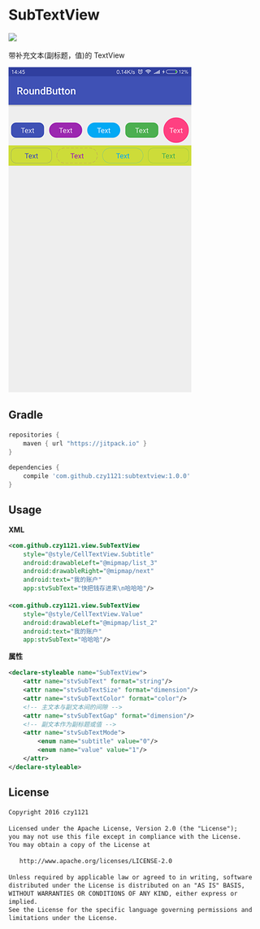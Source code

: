 # SubTextView
 
[![](https://jitpack.io/v/czy1121/subtextview.svg)](https://jitpack.io/#czy1121/subtextview)
 
带补充文本(副标题，值)的 TextView 

 
![subtextview](screenshot.png)

## Gradle

``` groovy
repositories { 
    maven { url "https://jitpack.io" }
}
```  
    
``` groovy
dependencies {
    compile 'com.github.czy1121:subtextview:1.0.0'
}
```
    
## Usage
    
**XML**

``` xml
<com.github.czy1121.view.SubTextView
    style="@style/CellTextView.Subtitle"
    android:drawableLeft="@mipmap/list_3"
    android:drawableRight="@mipmap/next"
    android:text="我的账户"
    app:stvSubText="快把钱存进来\n哈哈哈"/>

<com.github.czy1121.view.SubTextView
    style="@style/CellTextView.Value"
    android:drawableLeft="@mipmap/list_2"
    android:text="我的账户"
    app:stvSubText="哈哈哈"/>
``` 

**属性**

``` xml 
<declare-styleable name="SubTextView">
    <attr name="stvSubText" format="string"/>
    <attr name="stvSubTextSize" format="dimension"/>
    <attr name="stvSubTextColor" format="color"/>
    <!-- 主文本与副文本间的间隙 -->
    <attr name="stvSubTextGap" format="dimension"/>
    <!-- 副文本作为副标题或值 -->
    <attr name="stvSubTextMode">
        <enum name="subtitle" value="0"/>
        <enum name="value" value="1"/>
    </attr> 
</declare-styleable>
```
 

## License

```
Copyright 2016 czy1121

Licensed under the Apache License, Version 2.0 (the "License");
you may not use this file except in compliance with the License.
You may obtain a copy of the License at

   http://www.apache.org/licenses/LICENSE-2.0

Unless required by applicable law or agreed to in writing, software
distributed under the License is distributed on an "AS IS" BASIS,
WITHOUT WARRANTIES OR CONDITIONS OF ANY KIND, either express or implied.
See the License for the specific language governing permissions and
limitations under the License.
```